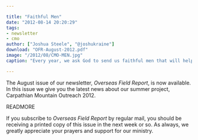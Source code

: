 ```yaml
---

title: "Faithful Men"
date: "2012-08-14 20:20:29"
tags:
- newsletter
- cmo
author: ["Joshua Steele", "@joshukraine"]
download: "OFR-August-2012.pdf"
image: "/2012/08/CMO-MEN.jpg"
caption: "Every year, we ask God to send us faithful men that will help us preach Christ here in Ukraine. Six weeks into the CMO 2012 project, it’s evident that He’s answered that prayer yet again."

---
```


The August issue of our newsletter, *Overseas Field Report*, is now available. In this issue we give you the latest news about our summer project, Carpathian Mountain Outreach 2012.

READMORE

If you subscribe to *Overseas Field Report* by regular mail, you should be receiving a printed copy of this issue in the next week or so. As always, we greatly appreciate your prayers and support for our ministry.
